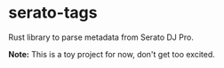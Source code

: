 # serato-tags

Rust library to parse metadata from Serato DJ Pro.

**Note:** This is a toy project for now, don't get too excited.

